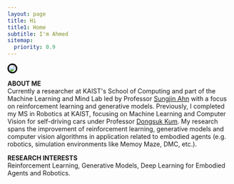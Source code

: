 ```yaml
---
layout: page
title: Hi
title1: Home
subtitle: I'm Ahmed
sitemap:
  priority: 0.9
---
```

<div class="image-cropper">
  <img src="{{ '/assets/img/personal_photo.png' | prepend: site.baseurl }}" style="border-radius:100%; border:3px solid black; padding:0px; margin:0px"/>
</div>

<!-- <img src="{{ '/assets/img/personal.jpg' | prepend: site.baseurl }}" class=rounded id="about-img"> -->

<div id="describe-text">
  <p>
  <strong>ABOUT ME</strong><br>
    Currently a researcher at KAIST's School of Computing and part of the Machine Learning and Mind Lab led by Professor <a href="https://mlml.kaist.ac.kr/sungjinahn">Sungjin Ahn</a> with a focus on reinforcement learning and generative models. Previously, I completed my MS in Robotics at KAIST, focusing on Machine Learning and Computer Vision for self-driving cars under Professor <a href="http://vdclab.kaist.ac.kr/bbs/board.php?bo_table=sub1_1">Dongsuk Kum</a>. My research spans the improvement of reinforcement learning, generative models and computer vision algorithms in application related to embodied agents (e.g. robotics, simulation environments like Memoy Maze, DMC, etc.).
  </p>
  <p>
    <strong>RESEARCH INTERESTS</strong><br>
    Reinforcement Learning, Generative Models, Deep Learning for Embodied Agents and Robotics.
  </p>
</div>
